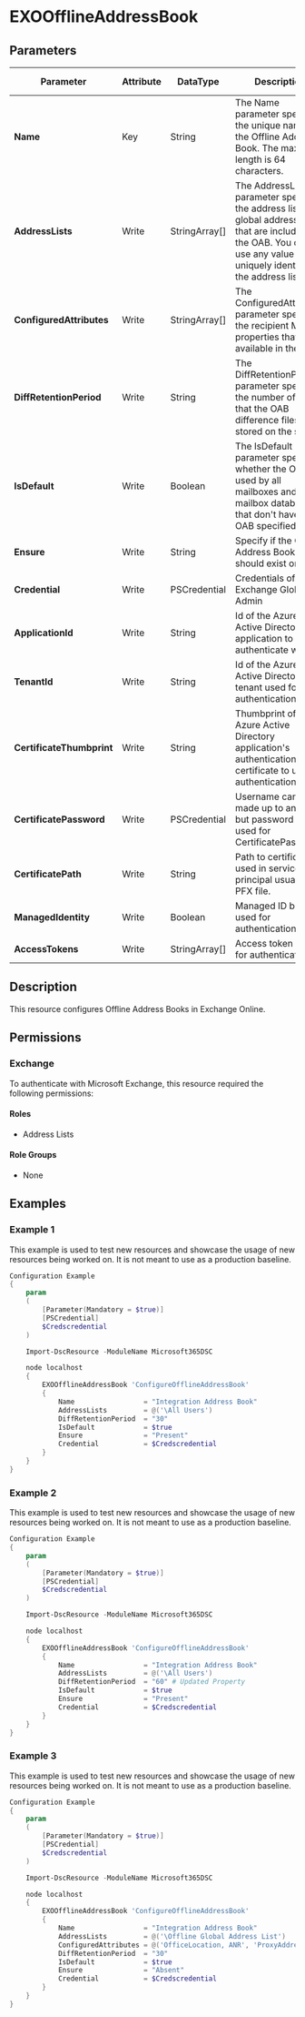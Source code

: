 ﻿# EXOOfflineAddressBook

## Parameters

| Parameter | Attribute | DataType | Description | Allowed Values |
| --- | --- | --- | --- | --- |
| **Name** | Key | String | The Name parameter specifies the unique name of the Offline Address Book. The maximum length is 64 characters. | |
| **AddressLists** | Write | StringArray[] | The AddressLists parameter specifies the address lists or global address lists that are included in the OAB. You can use any value that uniquely identifies the address list. | |
| **ConfiguredAttributes** | Write | StringArray[] | The ConfiguredAttributes parameter specifies the recipient MAPI properties that are available in the OAB. | |
| **DiffRetentionPeriod** | Write | String | The DiffRetentionPeriod parameter specifies the number of days that the OAB difference files are stored on the server. | |
| **IsDefault** | Write | Boolean | The IsDefault parameter specifies whether the OAB is used by all mailboxes and mailbox databases that don't have an OAB specified. | |
| **Ensure** | Write | String | Specify if the Offline Address Book should exist or not. | `Present`, `Absent` |
| **Credential** | Write | PSCredential | Credentials of the Exchange Global Admin | |
| **ApplicationId** | Write | String | Id of the Azure Active Directory application to authenticate with. | |
| **TenantId** | Write | String | Id of the Azure Active Directory tenant used for authentication. | |
| **CertificateThumbprint** | Write | String | Thumbprint of the Azure Active Directory application's authentication certificate to use for authentication. | |
| **CertificatePassword** | Write | PSCredential | Username can be made up to anything but password will be used for CertificatePassword | |
| **CertificatePath** | Write | String | Path to certificate used in service principal usually a PFX file. | |
| **ManagedIdentity** | Write | Boolean | Managed ID being used for authentication. | |
| **AccessTokens** | Write | StringArray[] | Access token used for authentication. | |

## Description

This resource configures Offline Address Books in Exchange Online.

## Permissions

### Exchange

To authenticate with Microsoft Exchange, this resource required the following permissions:

#### Roles

- Address Lists

#### Role Groups

- None

## Examples

### Example 1

This example is used to test new resources and showcase the usage of new resources being worked on.
It is not meant to use as a production baseline.

```powershell
Configuration Example
{
    param
    (
        [Parameter(Mandatory = $true)]
        [PSCredential]
        $Credscredential
    )

    Import-DscResource -ModuleName Microsoft365DSC

    node localhost
    {
        EXOOfflineAddressBook 'ConfigureOfflineAddressBook'
        {
            Name                 = "Integration Address Book"
            AddressLists         = @('\All Users')
            DiffRetentionPeriod  = "30"
            IsDefault            = $true
            Ensure               = "Present"
            Credential           = $Credscredential
        }
    }
}
```

### Example 2

This example is used to test new resources and showcase the usage of new resources being worked on.
It is not meant to use as a production baseline.

```powershell
Configuration Example
{
    param
    (
        [Parameter(Mandatory = $true)]
        [PSCredential]
        $Credscredential
    )

    Import-DscResource -ModuleName Microsoft365DSC

    node localhost
    {
        EXOOfflineAddressBook 'ConfigureOfflineAddressBook'
        {
            Name                 = "Integration Address Book"
            AddressLists         = @('\All Users')
            DiffRetentionPeriod  = "60" # Updated Property
            IsDefault            = $true
            Ensure               = "Present"
            Credential           = $Credscredential
        }
    }
}
```

### Example 3

This example is used to test new resources and showcase the usage of new resources being worked on.
It is not meant to use as a production baseline.

```powershell
Configuration Example
{
    param
    (
        [Parameter(Mandatory = $true)]
        [PSCredential]
        $Credscredential
    )

    Import-DscResource -ModuleName Microsoft365DSC

    node localhost
    {
        EXOOfflineAddressBook 'ConfigureOfflineAddressBook'
        {
            Name                 = "Integration Address Book"
            AddressLists         = @('\Offline Global Address List')
            ConfiguredAttributes = @('OfficeLocation, ANR', 'ProxyAddresses, ANR', 'PhoneticGivenName, ANR', 'GivenName, ANR', 'PhoneticSurname, ANR', 'Surname, ANR', 'Account, ANR', 'PhoneticDisplayName, ANR', 'UserInformationDisplayName, ANR', 'ExternalMemberCount, Value', 'TotalMemberCount, Value', 'ModerationEnabled, Value', 'DelivContLength, Value', 'MailTipTranslations, Value', 'ObjectGuid, Value', 'IsOrganizational, Value', 'HabSeniorityIndex, Value', 'DisplayTypeEx, Value', 'SimpleDisplayNameAnsi, Value', 'HomeMdbA, Value', 'Certificate, Value', 'UserSMimeCertificate, Value', 'UserCertificate, Value', 'Comment, Value', 'PagerTelephoneNumber, Value', 'AssistantTelephoneNumber, Value', 'MobileTelephoneNumber, Value', 'PrimaryFaxNumber, Value', 'Home2TelephoneNumberMv, Value', 'Business2TelephoneNumberMv, Value', 'HomeTelephoneNumber, Value', 'TargetAddress, Value', 'PhoneticDepartmentName, Value', 'DepartmentName, Value', 'Assistant, Value', 'PhoneticCompanyName, Value', 'CompanyName, Value', 'Title, Value', 'Country, Value', 'PostalCode, Value', 'StateOrProvince, Value', 'Locality, Value', 'StreetAddress, Value', 'Initials, Value', 'BusinessTelephoneNumber, Value', 'SendRichInfo, Value', 'ObjectType, Value', 'DisplayType, Value', 'RejectMessagesFromDLMembers, Indicator', 'AcceptMessagesOnlyFromDLMembers, Indicator', 'RejectMessagesFrom, Indicator', 'AcceptMessagesOnlyFrom, Indicator', 'UmSpokenName, Indicator', 'ThumbnailPhoto, Indicator')
            DiffRetentionPeriod  = "30"
            IsDefault            = $true
            Ensure               = "Absent"
            Credential           = $Credscredential
        }
    }
}
```

